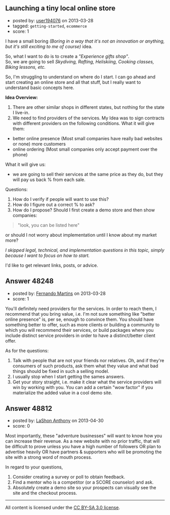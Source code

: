 ## Launching a tiny local online store

- posted by: [user194076](https://stackexchange.com/users/-1/11796-user194076) on 2013-03-28
- tagged: `getting-started`, `ecommerce`
- score: 1

I have a small boring _(Boring in a way that it's not an innovation or anything, but it's still exciting to me of course)_ idea.  
  
So, what I want to do is to create a _"Experience gifts shop"_.   
So, we are going to sell _Skydiving, Rafting, Heliskiing, Cooking classes, Biking lessons, etc._   

So, I'm struggling to understand on where do I start. I can go ahead and start creating an online store and all that stuff, but I really want to understand basic concepts here.   

**Idea Overview:**    

 1. There are other similar shops in different states, but nothing for  the state I live-in.  
 2. We need to find providers of the services. My Idea was to sign contracts with different providers on the following conditions. What it will give them:

-  better online presence (Most small companies have really bad websites or none)
more customers   
-  online ordering (Most small companies only accept payment over the phone)  

What it will give us:   
-   we are going to sell their services at the same price as they do, but they will pay us back % from each sale.    


Questions:   
1. How do I verify if people will want to use this?  
2. How do I figure out a correct % to ask?  
3. How do I propose? Should I first create a demo store and then show companies: 

> "look, you can be listed here"  

or should I not worry about implementation until I know about my market more?    

*I skipped legal, technical, and implementation questions in this topic, simply because I want to focus on how to start.*   

I'd like to get relevant links, posts, or advice.


## Answer 48248

- posted by: [Fernando Martins](https://stackexchange.com/users/-1/1778-fernando-martins) on 2013-03-28
- score: 1

You'll definitely need providers for the services. In order to reach them, I recommend that you bring value, i.e. I'm not sure something like "better online presence" is, per se, enough to convince them. You should have something better to offer, such as more clients or building a community to which you will recommend their services, or build packages where you include distinct service providers in order to have a distinct/better client offer.

As for the questions:

1. Talk with people that are not your friends nor relatives. Oh, and if they're consumers of such products, ask them what they value and what bad things should be fixed in such a selling model.
2. I usually stop when I start getting the sames answers.
3. Get your story straight, i.e. make it clear what the service providers will win by working with you. You can add a certain "wow factor" if you materialize the added value in a cool demo site.


## Answer 48812

- posted by: [LaShon Anthony](https://stackexchange.com/users/-1/26052-lashon-anthony) on 2013-04-30
- score: 0

Most importantly, these "adventure businesses" will want to know how you can increase their revenue. As a new website with no prior traffic, that will be difficult to prove unless you have a high number of followers OR plan to advertise heavily OR have partners & supporters who will be promoting the site with a strong word of mouth process.

In regard to your questions, 
1) Consider creating a survey or poll to obtain feedback.
2) Find a mentor who is a competitor (or a SCORE counselor) and ask.
3) Absolutely create a demo site so your prospects can visually see the site and the checkout process.



---

All content is licensed under the [CC BY-SA 3.0 license](https://creativecommons.org/licenses/by-sa/3.0/).
